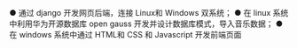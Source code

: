 ● 通过 django  开发网页后端，连接 Linux和 Windows  双系统；
● 在 linux  系统中利用华为开源数据库 open gauss  开发并设计数据库模式，导入音乐数据；
● 在 windows  系统中通过 HTML和 CSS  和 Javascript  开发前端页面
